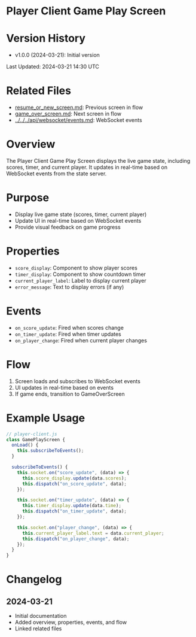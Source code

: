 # Player Client Game Play Screen

# Version History

- v1.0.0 (2024-03-21): Initial version

Last Updated: 2024-03-21 14:30 UTC

# Related Files

- [resume_or_new_screen.md](./resume_or_new_screen.md): Previous screen in flow
- [game_over_screen.md](./game_over_screen.md): Next screen in flow
- [../../../api/websocket/events.md](../../../api/websocket/events.md): WebSocket events

# Overview

The Player Client Game Play Screen displays the live game state, including scores, timer, and current player. It updates in real-time based on WebSocket events from the state server.

# Purpose

- Display live game state (scores, timer, current player)
- Update UI in real-time based on WebSocket events
- Provide visual feedback on game progress

# Properties

- `score_display`: Component to show player scores
- `timer_display`: Component to show countdown timer
- `current_player_label`: Label to display current player
- `error_message`: Text to display errors (if any)

# Events

- `on_score_update`: Fired when scores change
- `on_timer_update`: Fired when timer updates
- `on_player_change`: Fired when current player changes

# Flow

1. Screen loads and subscribes to WebSocket events
2. UI updates in real-time based on events
3. If game ends, transition to GameOverScreen

# Example Usage

```javascript
// player-client.js
class GamePlayScreen {
  onLoad() {
    this.subscribeToEvents();
  }

  subscribeToEvents() {
    this.socket.on("score_update", (data) => {
      this.score_display.update(data.scores);
      this.dispatch("on_score_update", data);
    });

    this.socket.on("timer_update", (data) => {
      this.timer_display.update(data.time);
      this.dispatch("on_timer_update", data);
    });

    this.socket.on("player_change", (data) => {
      this.current_player_label.text = data.current_player;
      this.dispatch("on_player_change", data);
    });
  }
}
```

# Changelog

## 2024-03-21

- Initial documentation
- Added overview, properties, events, and flow
- Linked related files
